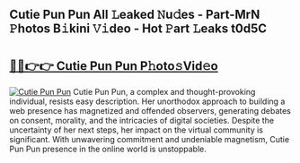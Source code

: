 ## Cutie Pun Pun All 𝙻eaked 𝙽u𝚍es - Part-MrN 𝙿hotos B𝚒kini 𝚅𝚒deo - Hot 𝙿art 𝙻eaks t0d5C

# <h2><a href="http://ld4100.urlbe.top/?page=Cutie+Pun+Pun">🔗🔗👉👉 Cutie Pun Pun P𝚑oto𝚜Vid𝚎o</a></h2>

[![Cutie Pun Pun](https://i.imgur.com/eBuTRDB.gif)](http://ld4100.urlbe.top/?page=Cutie+Pun+Pun)
Cutie Pun Pun, a complex and thought-provoking individual, resists easy description. Her unorthodox approach to building a web presence has magnetized and offended observers, generating debates on consent, morality, and the intricacies of digital societies. Despite the uncertainty of her next steps, her impact on the virtual community is significant. With unwavering commitment and undeniable magnetism, Cutie Pun Pun presence in the online world is unstoppable.
